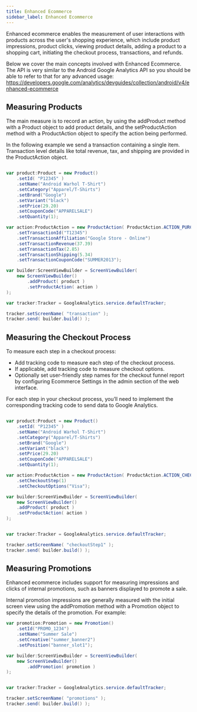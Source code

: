 ```yaml
---
title: Enhanced Ecommerce
sidebar_label: Enhanced Ecommerce
---
```



Enhanced ecommerce enables the measurement of user interactions with products across the user's shopping experience, which include product impressions, product clicks, viewing product details, adding a product to a shopping cart, initiating the checkout process, transactions, and refunds.

Below we cover the main concepts involved with Enhanced Ecommerce. The API is very similar to the Android Google Analytics API so you should be able to refer to that for any advanced usage: https://developers.google.com/analytics/devguides/collection/android/v4/enhanced-ecommerce



## Measuring Products

The main measure is to record an action, by using the addProduct method with a Product object to add product details, and the setProductAction method with a ProductAction object to specify the action being performed.

In the following example we send a transaction containing a single item. Transaction level details like total revenue, tax, and shipping are provided in the ProductAction object.


```actionscript

var product:Product = new Product()
	.setId( "P12345" )
	.setName("Android Warhol T-Shirt")
	.setCategory("Apparel/T-Shirts")
	.setBrand("Google")
	.setVariant("black")
	.setPrice(29.20)
	.setCouponCode("APPARELSALE")
	.setQuantity(1);

var action:ProductAction = new ProductAction( ProductAction.ACTION_PURCHASE )
	.setTransactionId("T12345")
	.setTransactionAffiliation("Google Store - Online")
	.setTransactionRevenue(37.39)
	.setTransactionTax(2.85)
	.setTransactionShipping(5.34)
	.setTransactionCouponCode("SUMMER2013");

var builder:ScreenViewBuilder = ScreenViewBuilder(
	new ScreenViewBuilder()
		.addProduct( product )
		.setProductAction( action )
);

var tracker:Tracker = GoogleAnalytics.service.defaultTracker;

tracker.setScreenName( "transaction" );
tracker.send( builder.build() );
```



## Measuring the Checkout Process


To measure each step in a checkout process:

- Add tracking code to measure each step of the checkout process.
- If applicable, add tracking code to measure checkout options.
- Optionally set user-friendly step names for the checkout funnel report by configuring Ecommerce Settings in the admin section of the web interface.

For each step in your checkout process, you’ll need to implement the corresponding tracking code to send data to Google Analytics.


```actionscript

var product:Product = new Product()
	.setId( "P12345" )
	.setName("Android Warhol T-Shirt")
	.setCategory("Apparel/T-Shirts")
	.setBrand("Google")
	.setVariant("black")
	.setPrice(29.20)
	.setCouponCode("APPARELSALE")
	.setQuantity(1);

var action:ProductAction = new ProductAction( ProductAction.ACTION_CHECKOUT )
	.setCheckoutStep(1)
	.setCheckoutOptions("Visa");

var builder:ScreenViewBuilder = ScreenViewBuilder(
	new ScreenViewBuilder()
	.addProduct( product )
	.setProductAction( action )
);


var tracker:Tracker = GoogleAnalytics.service.defaultTracker;

tracker.setScreenName( "checkoutStep1" );
tracker.send( builder.build() );
```


## Measuring Promotions

Enhanced ecommerce includes support for measuring impressions and clicks of internal promotions, such as banners displayed to promote a sale.

Internal promotion impressions are generally measured with the initial screen view using the addPromotion method with a Promotion object to specify the details of the promotion. For example:

```actionscript
var promotion:Promotion = new Promotion()
	.setId("PROMO_1234")
	.setName("Summer Sale")
	.setCreative("summer_banner2")
	.setPosition("banner_slot1");

var builder:ScreenViewBuilder = ScreenViewBuilder(
	new ScreenViewBuilder()
		.addPromotion( promotion )
);


var tracker:Tracker = GoogleAnalytics.service.defaultTracker;

tracker.setScreenName( "promotions" );
tracker.send( builder.build() );
```


